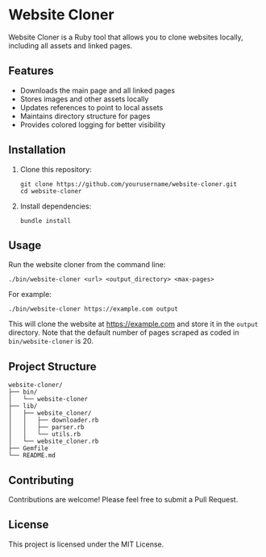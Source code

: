 # Website Cloner

Website Cloner is a Ruby tool that allows you to clone websites locally, including all assets and linked pages.

## Features

- Downloads the main page and all linked pages
- Stores images and other assets locally
- Updates references to point to local assets
- Maintains directory structure for pages
- Provides colored logging for better visibility

## Installation

1. Clone this repository:
   ```
   git clone https://github.com/yourusername/website-cloner.git
   cd website-cloner
   ```

2. Install dependencies:
   ```
   bundle install
   ```

## Usage

Run the website cloner from the command line:

```
./bin/website-cloner <url> <output_directory> <max-pages>
```

For example:

```
./bin/website-cloner https://example.com output
```

This will clone the website at https://example.com and store it in the `output` directory. Note that the default number of pages scraped as coded in `bin/website-cloner` is 20.

## Project Structure

```
website-cloner/
├── bin/
│   └── website-cloner
├── lib/
│   ├── website_cloner/
│   │   ├── downloader.rb
│   │   ├── parser.rb
│   │   └── utils.rb
│   └── website_cloner.rb
├── Gemfile
└── README.md
```

## Contributing

Contributions are welcome! Please feel free to submit a Pull Request.

## License

This project is licensed under the MIT License.